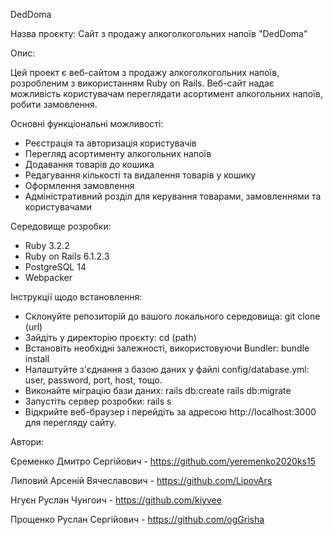 DedDoma

Назва проєкту: Сайт з продажу алкоголкогольних напоїв "DedDoma"

Опис:

Цей проект є веб-сайтом з продажу алкоголкогольних напоїв, розробленим з використанням Ruby on Rails.
Веб-сайт надає можливість користувачам переглядати асортимент алкогольних напоїв, робити замовлення.


Основні функціональні можливості:

- Реєстрація та авторизація користувачів
- Перегляд асортименту алкогольних напоїв
- Додавання товарів до кошика
- Редагування кількості та видалення товарів у кошику
- Оформлення замовлення
- Адміністративний розділ для керування товарами, замовленнями та користувачами

Cередовище розробки:

- Ruby 3.2.2
- Ruby on Rails 6.1.2.3
- PostgreSQL 14
- Webpacker

Інструкції щодо встановлення:

- Склонуйте репозиторій до вашого локального середовища:
	git clone (url)
- Зайдіть у директорію проєкту:
	cd (path)
- Встановіть необхідні залежності, використовуючи Bundler:
	bundle install
- Налаштуйте з'єднання з базою даних у файлі config/database.yml:
	user, password, port, host, тощо.
- Виконайте міграцію бази даних:
	rails db:create
	rails db:migrate
- Запустіть сервер розробки:
	rails s
- Відкрийте веб-браузер і перейдіть за адресою http://localhost:3000 для перегляду сайту.

Автори:

Єременко Дмитро Сергійович - https://github.com/yeremenko2020ks15

Липовий Арсеній Вячеславович - https://github.com/LipovArs

Нгуєн Руслан Чунгоич - https://github.com/kiyvee

Прощенко Руслан Сергійович - https://github.com/ogGrisha
